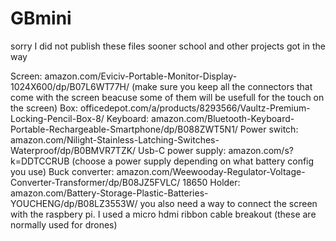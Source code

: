 # GBmini
sorry I did not publish these files sooner school and other projects got in the way

Screen: amazon.com/Eviciv-Portable-Monitor-Display-1024X600/dp/B07L6WT77H/ (make sure you keep all the connectors that come with the screen beacuse some of them will be usefull for the touch on the screen)
Box: officedepot.com/a/products/8293566/Vaultz-Premium-Locking-Pencil-Box-8/
Keyboard: amazon.com/Bluetooth-Keyboard-Portable-Rechargeable-Smartphone/dp/B088ZWT5N1/
Power switch: amazon.com/Nilight-Stainless-Latching-Switches-Waterproof/dp/B0BMVR7TZK/
Usb-C power supply: amazon.com/s?k=DDTCCRUB (choose a power supply depending on what battery config you use)
Buck converter: amazon.com/Weewooday-Regulator-Voltage-Converter-Transformer/dp/B08JZ5FVLC/
18650 Holder: amazon.com/Battery-Storage-Plastic-Batteries-YOUCHENG/dp/B08LZ3553W/
you also need a way to connect the screen with the raspbery pi. I used a micro hdmi ribbon cable breakout (these are normally used for drones)
